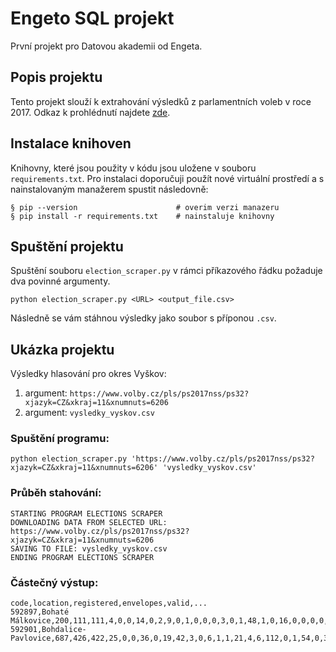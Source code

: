 # Engeto SQL projekt
První projekt pro Datovou akademii od Engeta.
## Popis projektu
Tento projekt slouží k extrahování výsledků z parlamentních voleb v roce 2017. Odkaz k prohlédnutí najdete [zde](https://www.volby.cz/pls/ps2017nss/ps3?xjazyk=CZ).
## Instalace knihoven
Knihovny, které jsou použity v kódu jsou uložene v souboru `requirements.txt`. Pro instalaci doporučuji použít nové virtuální prostředí a s nainstalovaným manažerem spustit následovně:
```
§ pip --version                      # overim verzi manazeru
§ pip install -r requirements.txt    # nainstaluje knihovny
```
## Spuštění projektu
Spuštění souboru `election_scraper.py` v rámci příkazového řádku požaduje dva povinné argumenty.
```
python election_scraper.py <URL> <output_file.csv>
```
Následně se vám stáhnou výsledky jako soubor s příponou `.csv`.
## Ukázka projektu
Výsledky hlasování pro okres Vyškov:
  1. argument: `https://www.volby.cz/pls/ps2017nss/ps32?xjazyk=CZ&xkraj=11&xnumnuts=6206`
  2. argument: `vysledky_vyskov.csv`
### Spuštění programu:
```
python election_scraper.py 'https://www.volby.cz/pls/ps2017nss/ps32?xjazyk=CZ&xkraj=11&xnumnuts=6206' 'vysledky_vyskov.csv'
```
### Průběh stahování:
```
STARTING PROGRAM ELECTIONS SCRAPER
DOWNLOADING DATA FROM SELECTED URL: https://www.volby.cz/pls/ps2017nss/ps32?xjazyk=CZ&xkraj=11&xnumnuts=6206
SAVING TO FILE: vysledky_vyskov.csv
ENDING PROGRAM ELECTIONS SCRAPER
```
### Částečný výstup:
```
code,location,registered,envelopes,valid,...
592897,Bohaté Málkovice,200,111,111,4,0,0,14,0,2,9,0,1,0,0,0,3,0,1,48,1,0,16,0,0,0,0,10,2,0
592901,Bohdalice-Pavlovice,687,426,422,25,0,0,36,0,19,42,3,0,6,1,1,21,4,6,112,0,1,54,0,3,0,1,87,0,0
```

